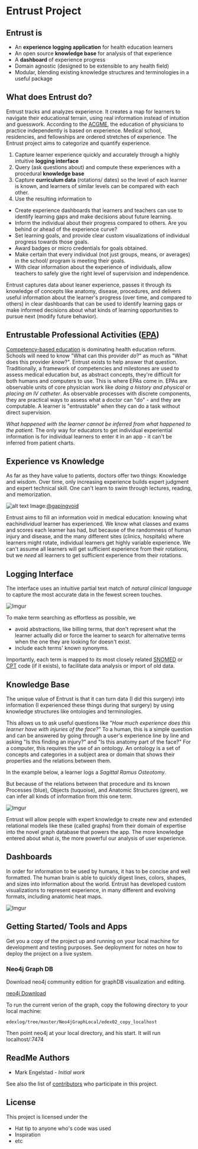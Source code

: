 
# Entrust Project

## Entrust is 
* An **experience logging application** for health education learners
* An open source **knowledge base** for analysis of that experience
* A **dashboard** of experience progress
* Domain agnostic (designed to be extensible to any health field)
* Modular, blending existing knowledge structures and terminologies in a useful package

## What does Entrust do?
Entrust tracks and analyzes experience. It creates a map for learners to navigate their educational terrain, using real information instead of intuition and guesswork. 
According to the [ACGME](http://www.acgme.org/), the education of physicians to practice independently is based on experience.  Medical school, residencies, and fellowships are ordered stretches of experience. The Entrust project aims to categorize and quantify experience.
1. Capture learner experience quickly and accurately through a highly intuitive **logging interface**
2. Query (ask questions about) and compute these experiences with a procedural **knowledge base** 
3. Capture **curriculum data** (rotations/ dates) so the level of each learner is known, and learners of similar levels can be compared with each other.
4. Use the resulting information to 
* Create experience dashboards that learners and teachers can use to identify learning gaps and make decisions about future learning.
* Inform the individual about their progress compared to others. Are you behind or ahead of the experience curve?
* Set learning goals, and provide clear custom visualizations of individual progress towards those goals.
* Award badges or micro credentials for goals obtained.
* Make certain that every individual (not just groups, means, or averages) in the school/ program is meeting their goals.
* With clear information about the experience of individuals, allow teachers to safely give the right level of supervision and independence.  

Entrust captures data about leaner experience, passes it through its knowledge of concepts like anatomy, disease, procedures, and delivers useful information about the learner's progress (over time, and compared to others) in clear dashboards that can be used to identify learning gaps or make informed decisions about what kinds of learning opportunities to pursue next (modify future behavior). 

## Entrustable Professional Activities ([EPA](https://www.aamc.org/download/379308/data/coreentrustableprofessionalactivities.pdf))
[Competency-based education](https://wire.ama-assn.org/education/taking-time-element-out-move-ume-gme?utm_source=49786&utm_medium=email&utm_content=https%3a%2f%2fwire.ama-assn.org%2feducation%2ftaking-time-element-out-move-ume-gme&utm_campaign=20180601+OHSU+Now) is dominating health education reform. Schools will need to know "What can this provider *do*?" as much as "What does this provider *know*?". Entrust exists to help answer that question. Traditionally, a framework of competencies and milestones are used to assess medical education but, as abstract concepts, they're difficult for both humans and computers to use. This is where EPAs come in. EPAs are observable units of core physician work like *doing a history and physical* or *placing an IV catheter*. As observable processes with discrete components, they are practical ways to assess what a doctor can "do" - and they are computable.  A learner is "entrustable" when they can do a task without direct supervision. 

*What happened with the learner cannot be inferred from what happened to the patient.* The only way for educators to get individual experiential information is for individual learners to enter it in an app - it can't be inferred from patient charts.

## Experience vs Knowledge
As far as they have value to patients, doctors offer two things:  Knowledge and wisdom.  Over time, only increasing experience builds expert judgment and expert technical skill. One can't learn to swim through lectures, reading, and memorization.

![alt text](https://i.imgur.com/DA5UcDe.jpg "Info vs Knowledge vs Wisdom")
Image:[@gapingvoid](https://informationversusknowledge-blog.tumblr.com/page/2)

Entrust aims to fill an information void in medical education: knowing what each*individual* learner has experienced. We know what classes and exams and scores each learner has had, but because of the randomness of human injury and disease, and the many different sites (clinics, hospitals) where learners might rotate, individual learners get highly variable experience. We can't assume all learners will get sufficient experience from their rotations, but we *need* all learners to get sufficient experience from their rotations.

## Logging Interface
The interface uses an intuitive partial text match of *natural clinical language* to capture the most accurate data in the fewest screen touches.  

![Imgur](https://i.imgur.com/D0vNpC6.png)

To make term searching as effortless as possible, we 
* avoid abstractions, like billing terms, that don't represent what the learner actually did or force the learner to search for alternative terms when the one they are looking for doesn't exist. 
* include each terms' known synonyms.

Importantly, each term is mapped to its most closely related [SNOMED](https://www.snomed.org/snomed-ct) or [CPT](https://www.ama-assn.org/practice-management/cpt-current-procedural-terminology) code (if it exists), to facilitate data analysis or import of old data. 

## Knowledge Base
The unique value of Entrust is that it can turn data (I did this surgery) into information (I experienced these things during that surgery) by using knowledge structures like ontologies and terminologies.  

This allows us to ask useful questions like *"How much experience does this learner have with injuries of the face?"* To a human, this is a simple question and can be answered by going through a user's experience line by line and asking "Is this finding an injury?" and "Is this anatomy part of the face?" For a computer, this requires the use of an ontology. An ontology is a set of concepts and categories in a subject area or domain that shows their properties and the relations between them.

In the example below, a learner logs a *Sagittal Ramus Osteotomy*. 

But because of the relations between that procedure and its known Processes (blue), Objects (tuquoise), and Anatomic Structures (green), we can infer all kinds of information from this one term. 

![Imgur](https://i.imgur.com/S74w1Iq.jpg)

Entrust will allow people with expert knowledge to create new and extended relational models like these (called graphs) from their domain of expertise into the novel graph database that powers the app. The more knowledge entered about what *is*, the more powerful our analysis of user experience.

## Dashboards

In order for information to be used by humans, it has to be concise and well formatted.  The human brain is able to quickly digest lines, colors, shapes, and sizes into information about the world.  Entrust has developed custom visualizations to represent experience, in many different and evolving formats, including anatomic heat maps.

![Imgur](https://i.imgur.com/U3n0Ui7.png?1)



## Getting Started/ Tools and Apps

Get you a copy of the project up and running on your local machine for development and testing purposes. See deployment for notes on how to deploy the project on a live system.

### Neo4j Graph DB

Download neo4j community edition for graphDB visualization and editing. 

[neo4j Download](http://neo4j.com/download)

To run the current verion of the graph, copy the following directory to your local machine:

```
edexlog/tree/master/Neo4jGraphLocal/edex02_copy_localhost
```

Then point neo4j at your local directory, and his start.  It will run localhost/:7474

## ReadMe Authors

* Mark Engelstad - *Initial work* 

See also the list of [contributors](https://github.com/markengelstad/edexlog/graphs/contributors) who participate in this project.

## License

This project is licensed under the 

* Hat tip to anyone who's code was used
* Inspiration
* etc
